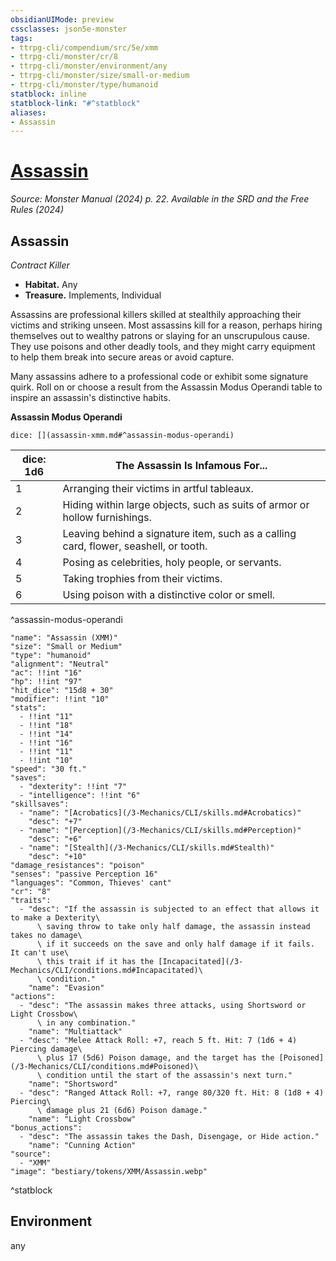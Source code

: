 ```yaml
---
obsidianUIMode: preview
cssclasses: json5e-monster
tags:
- ttrpg-cli/compendium/src/5e/xmm
- ttrpg-cli/monster/cr/8
- ttrpg-cli/monster/environment/any
- ttrpg-cli/monster/size/small-or-medium
- ttrpg-cli/monster/type/humanoid
statblock: inline
statblock-link: "#^statblock"
aliases:
- Assassin
---
```

# [Assassin](3-Mechanics\CLI\bestiary\humanoid/assassin-xmm.md)
*Source: Monster Manual (2024) p. 22. Available in the <span title='Systems Reference Document (5.2)'>SRD</span> and the Free Rules (2024)*  

## Assassin

*Contract Killer*

- **Habitat.** Any  
- **Treasure.** Implements, Individual  

Assassins are professional killers skilled at stealthily approaching their victims and striking unseen. Most assassins kill for a reason, perhaps hiring themselves out to wealthy patrons or slaying for an unscrupulous cause. They use poisons and other deadly tools, and they might carry equipment to help them break into secure areas or avoid capture.

Many assassins adhere to a professional code or exhibit some signature quirk. Roll on or choose a result from the Assassin Modus Operandi table to inspire an assassin's distinctive habits.

**Assassin Modus Operandi**

`dice: [](assassin-xmm.md#^assassin-modus-operandi)`

| dice: 1d6 | The Assassin Is Infamous For... |
|-----------|---------------------------------|
| 1 | Arranging their victims in artful tableaux. |
| 2 | Hiding within large objects, such as suits of armor or hollow furnishings. |
| 3 | Leaving behind a signature item, such as a calling card, flower, seashell, or tooth. |
| 4 | Posing as celebrities, holy people, or servants. |
| 5 | Taking trophies from their victims. |
| 6 | Using poison with a distinctive color or smell. |
^assassin-modus-operandi

```statblock
"name": "Assassin (XMM)"
"size": "Small or Medium"
"type": "humanoid"
"alignment": "Neutral"
"ac": !!int "16"
"hp": !!int "97"
"hit_dice": "15d8 + 30"
"modifier": !!int "10"
"stats":
  - !!int "11"
  - !!int "18"
  - !!int "14"
  - !!int "16"
  - !!int "11"
  - !!int "10"
"speed": "30 ft."
"saves":
  - "dexterity": !!int "7"
  - "intelligence": !!int "6"
"skillsaves":
  - "name": "[Acrobatics](/3-Mechanics/CLI/skills.md#Acrobatics)"
    "desc": "+7"
  - "name": "[Perception](/3-Mechanics/CLI/skills.md#Perception)"
    "desc": "+6"
  - "name": "[Stealth](/3-Mechanics/CLI/skills.md#Stealth)"
    "desc": "+10"
"damage_resistances": "poison"
"senses": "passive Perception 16"
"languages": "Common, Thieves' cant"
"cr": "8"
"traits":
  - "desc": "If the assassin is subjected to an effect that allows it to make a Dexterity\
      \ saving throw to take only half damage, the assassin instead takes no damage\
      \ if it succeeds on the save and only half damage if it fails. It can't use\
      \ this trait if it has the [Incapacitated](/3-Mechanics/CLI/conditions.md#Incapacitated)\
      \ condition."
    "name": "Evasion"
"actions":
  - "desc": "The assassin makes three attacks, using Shortsword or Light Crossbow\
      \ in any combination."
    "name": "Multiattack"
  - "desc": "Melee Attack Roll: +7, reach 5 ft. Hit: 7 (1d6 + 4) Piercing damage\
      \ plus 17 (5d6) Poison damage, and the target has the [Poisoned](/3-Mechanics/CLI/conditions.md#Poisoned)\
      \ condition until the start of the assassin's next turn."
    "name": "Shortsword"
  - "desc": "Ranged Attack Roll: +7, range 80/320 ft. Hit: 8 (1d8 + 4) Piercing\
      \ damage plus 21 (6d6) Poison damage."
    "name": "Light Crossbow"
"bonus_actions":
  - "desc": "The assassin takes the Dash, Disengage, or Hide action."
    "name": "Cunning Action"
"source":
  - "XMM"
"image": "bestiary/tokens/XMM/Assassin.webp"
```
^statblock

## Environment

any